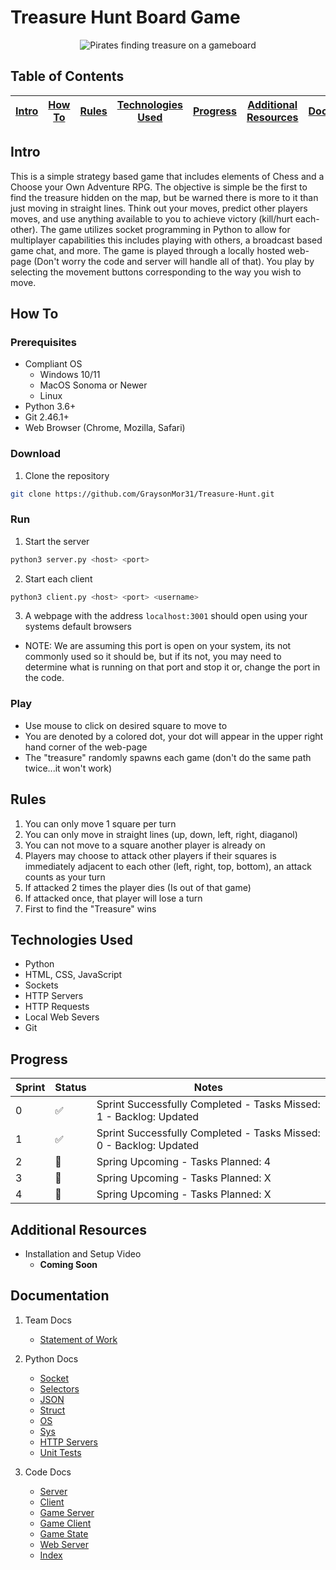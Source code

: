 # Treasure Hunt Board Game

<p align="center">
  <img src="https://github.com/GraysonMor31/Treasure-Hunt/Images/Pirates.jpg" alt="Pirates finding treasure on a gameboard" />
</p>


## Table of Contents
 
| [Intro](#Intro) | [How To](#How-To) | [Rules](#Rules) | [Technologies Used](#Technologies-Used) | [Progress](#Progress) | [Additional Resources](#Additional-Resources) | [Documentation](#Documentation) |
|-----------------|-------------------|-----------------|-----------------------------------------|-----------------------------------------------|-----------------------|-----------------------|

## Intro
This is a simple strategy based game that includes elements of Chess and a Choose your Own Adventure RPG. The objective is simple be the first to find the treasure hidden on the map, but be warned there is more to it than just moving in straight lines. Think out your moves, predict other players moves, and use anything available to you to achieve victory (kill/hurt each-other). The game utilizes socket programming in Python to allow for multiplayer capabilities this includes playing with others, a broadcast based game chat, and more. The game is played through a locally hosted web-page (Don't worry the code and server will handle all of that). You play by selecting the movement buttons corresponding to the way you wish to move.
## How To
### Prerequisites
* Compliant OS
  * Windows 10/11
  * MacOS Sonoma or Newer
  * Linux
* Python 3.6+
* Git 2.46.1+
* Web Browser (Chrome, Mozilla, Safari)
### Download
1. Clone the repository
```bash
git clone https://github.com/GraysonMor31/Treasure-Hunt.git
```
### Run
1. Start the server
```bash
python3 server.py <host> <port>
```
2. Start each client
```bash
python3 client.py <host> <port> <username>
```
3. A webpage with the address ```localhost:3001``` should open using your systems default browsers
* NOTE: We are assuming this port is open on your system, its not commonly used so it should be, but if its not, you may need to determine what is running on that port and stop it or, change the port in the code.

### Play
* Use mouse to click on desired square to move to
* You are denoted by a colored dot, your dot will appear in the upper right hand corner of the web-page
* The "treasure" randomly spawns each game (don't do the same path twice...it won't work)

## Rules
1. You can only move 1 square per turn
2. You can only move in straight lines (up, down, left, right, diaganol)
3. You can not move to a square another player is already on
4. Players may choose to attack other players if their squares is immediately adjacent to each other (left, right, top, bottom), an attack counts as your turn
5. If attacked 2 times the player dies (Is out of that game)
6. If attacked once, that player will lose a turn
7. First to find the "Treasure" wins

## Technologies Used
* Python
* HTML, CSS, JavaScript
* Sockets
* HTTP Servers
* HTTP Requests
* Local Web Severs
* Git

## Progress
| Sprint | Status | Notes |
|--------|--------|-------|
| 0 | :white_check_mark: | Sprint Successfully Completed - Tasks Missed: 1 - Backlog: Updated |
| 1 | :white_check_mark: | Sprint Successfully Completed - Tasks Missed: 0 - Backlog: Updated |
| 2 | :construction: | Spring Upcoming - Tasks Planned: 4 |
| 3 | :calendar: | Spring Upcoming - Tasks Planned: X |
| 4 | :calendar: | Spring Upcoming - Tasks Planned: X |

## Additional Resources
* Installation and Setup Video
  * **Coming Soon**
 
## Documentation
1. Team Docs
    * [Statement of Work](https://github.com/GraysonMor31/Treasure-Hunt/blob/main/Documentation/Statement%20of%20Work.pdf)

2. Python Docs
    *  [Socket](https://docs.python.org/3/library/socket.html)
    * [Selectors](https://docs.python.org/3/library/selectors.html)
    * [JSON](https://docs.python.org/3/library/json.html)
    * [Struct](https://docs.python.org/3/library/struct.html)
    * [OS](https://docs.python.org/3/library/os.html)
    * [Sys](https://docs.python.org/3/library/sys.html)
    * [HTTP Servers](https://docs.python.org/3/library/http.server.html)
    * [Unit Tests](https://docs.python.org/3/library/unittest.html)

3. Code Docs
    * [Server]()
    * [Client]()
    * [Game Server]()
    * [Game Client]()
    * [Game State]()
    * [Web Server]()
    * [Index]()
  